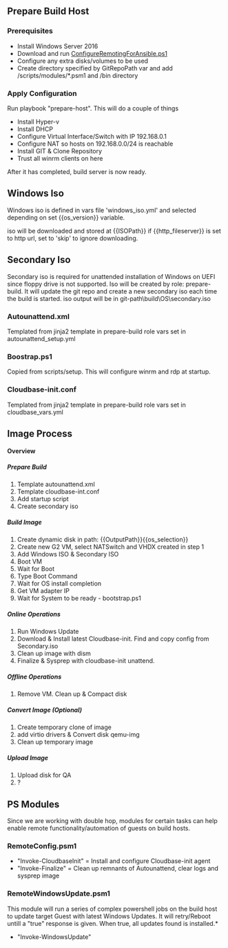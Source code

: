 


## Prepare Build Host

### Prerequisites

* Install Windows Server 2016
* Download and run [ConfigureRemotingForAnsible.ps1](https://github.com/ansible/ansible/blob/devel/examples/scripts/ConfigureRemotingForAnsible.ps1)
* Configure any extra disks/volumes to be used
* Create directory specified by GitRepoPath var and add /scripts/modules/*.psm1 and /bin directory

### Apply Configuration
Run playbook "prepare-host". This will do a couple of things
* Install Hyper-v
* Install DHCP
* Configure Virtual Interface/Switch with IP 192.168.0.1
* Configure NAT so hosts on 192.168.0.0/24 is reachable
* Install GIT & Clone Repository
* Trust all winrm clients on here

After it has completed, build server is now ready.

## Windows Iso
Windows iso is defined in vars file 'windows_iso.yml' and selected depending on set {{os_version}} variable.

iso will be downloaded and stored at {{ISOPath}} if {{http_fileserver}} is set to http url, set to 'skip' to ignore downloading.

## Secondary Iso
Secondary iso is required for unattended installation of Windows on UEFI since floppy drive is not supported.
Iso will be created by role: prepare-build. It will update the git repo and create a new secondary iso each time the build is started. iso output will be in git-path\build\OS\secondary.iso

### Autounattend.xml
Templated from jinja2 template in prepare-build role
vars set in autounattend_setup.yml
### Boostrap.ps1
Copied from scripts/setup. This will configure winrm and rdp at startup.
### Cloudbase-init.conf
Templated from jinja2 template in prepare-build role
vars set in cloudbase_vars.yml


## Image Process 

#### Overview

##### Prepare Build
1. Template autounattend.xml
2. Template cloudbase-int.conf
3. Add startup script
4. Create secondary iso
##### Build Image
1. Create dynamic disk in path: {{OutputPath}}{{os_selection}}
2. Create new G2 VM, select NATSwitch and VHDX created in step 1
3. Add Windows ISO & Secondary ISO
4. Boot VM
5. Wait for Boot
6. Type Boot Command
7. Wait for OS install completion
8. Get VM adapter IP
9. Wait for System to be ready - bootstrap.ps1
##### Online Operations
1. Run Windows Update
2. Download & Install latest Cloudbase-init. Find and copy config from Secondary.iso
3. Clean up image with dism
4. Finalize & Sysprep with cloudbase-init unattend.
##### Offline Operations
1. Remove VM. Clean up & Compact disk
##### Convert Image (Optional)
1. Create temporary clone of image
2. add virtio drivers & Convert disk qemu-img
3. Clean up temporary image
##### Upload Image
1. Upload disk for QA
2. ?

## PS Modules
Since we are working with double hop, modules for certain tasks can help enable remote functionality/automation of guests on build hosts.

### RemoteConfig.psm1
* "Invoke-CloudbaseInit" = Install and configure Cloudbase-init agent
* "Invoke-Finalize" = Clean up remnants of Autounattend, clear logs and sysprep image


### RemoteWindowsUpdate.psm1
This module will run a series of complex powershell jobs on the build host to update target Guest with latest Windows Updates. It will retry/Reboot untill a "true" response is given. When true, all updates found is installed.*
* "Invoke-WindowsUpdate" 
